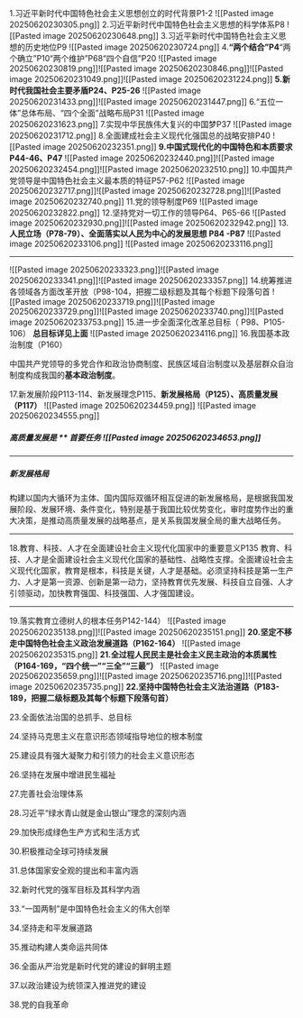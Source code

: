 1.习近平新时代中国特色社会主义思想创立的时代背景P1-2
![[Pasted image 20250620230305.png]]
2.习近平新时代中国特色社会主义思想的科学体系P8
![[Pasted image 20250620230648.png]]
3.习近平新时代中国特色社会主义思想的历史地位P9
![[Pasted image 20250620230724.png]]
4.**“两个结合”P4**“两个确立”P10“两个维护”P68“四个自信”P20
![[Pasted image 20250620230819.png]]![[Pasted image 20250620230846.png]]![[Pasted image 20250620231049.png]]![[Pasted image 20250620231224.png]]
**5.新时代我国社会主要矛盾P24、P25-26**
![[Pasted image 20250620231433.png]]![[Pasted image 20250620231447.png]]
6.“五位一体”总体布局、“四个全面”战略布局P31
![[Pasted image 20250620231623.png]]
7.实现中华民族伟大复兴的中国梦P37
![[Pasted image 20250620231712.png]]
8.全面建成社会主义现代化强国总的战略安排P40
![[Pasted image 20250620232351.png]]
**9.中国式现代化的中国特色和本质要求P44-46、P47**
![[Pasted image 20250620232440.png]]![[Pasted image 20250620232454.png]]![[Pasted image 20250620232510.png]]
10.中国共产党领导是中国特色社会主义最本质的特征P57-P62
![[Pasted image 20250620232717.png]]![[Pasted image 20250620232728.png]]![[Pasted image 20250620232740.png]]
11.党的领导制度P69
![[Pasted image 20250620232822.png]]
12.坚持党对一切工作的领导P64、P65-66
![[Pasted image 20250620232930.png]]![[Pasted image 20250620232942.png]]
13.**人民立场（P78-79）、全面落实以人民为中心的发展思想 P84 -P87**
![[Pasted image 20250620233106.png]] ![[Pasted image 20250620233116.png]]

---
![[Pasted image 20250620233323.png]]![[Pasted image 20250620233341.png]]![[Pasted image 20250620233357.png]]
14.统筹推进各领域各方面改革开放（P98-104，把握二级标题及其每个标题下段落句首
![[Pasted image 20250620233719.png]]![[Pasted image 20250620233729.png]]![[Pasted image 20250620233740.png]]![[Pasted image 20250620233753.png]]
15.进一步全面深化改革总目标（ P98、P105-106）
**总目标详见上面**
![[Pasted image 20250620234116.png]]
16.我国基本政治制度（P160）

中国共产党领导的多党合作和政治协商制度、民族区域自治制度以及基层群众自治制度构成我国的**基本政治制度**。

17.新发展阶段P113-114、新发展理念P115、**新发展格局（P125）、高质量发展（P117）**
![[Pasted image 20250620234459.png]] ![[Pasted image 20250620234555.png]] 
##### 高质量发展是 ** 首要任务 ![[Pasted image 20250620234653.png]]

---
##### 新发展格局
构建以国内大循环为主体、国内国际双循环相互促进的新发展格局，是根据我国发展阶段、发展环境、条件变化，特别是基于我国比较优势变化，审时度势作出的重大决策，是推动高质量发展的战略基点，是关系我国发展全局的重大战略任务。

---

18.教育、科技、人才在全面建设社会主义现代化国家中的重要意义P135
教育、科技、人才是全面建设社会主义现代化国家的基础性、战略性支撑。全面建设社会主义现代化国家，教育是根本，科技是关键，人才是基础。必须坚持科技是第一生产力、人才是第一资源、创新是第一动力，坚持教育优先发展、科技自立自强、人才引领驱动，加快教育强国、科技强国、人才强国建设。

---
19.落实教育立德树人的根本任务P142-144）
![[Pasted image 20250620235138.png]]![[Pasted image 20250620235151.png]]
**20.坚定不移走中国特色社会主义政治发展道路（P162-164）**
![[Pasted image 20250620235315.png]]
**21.全过程人民民主是社会主义民主政治的本质属性（P164-169，“四个统一”“三全”“三最”）**
![[Pasted image 20250620235659.png]]![[Pasted image 20250620235716.png]]![[Pasted image 20250620235735.png]]
**22.坚持中国特色社会主义法治道路（P183-189，把握二级标题及其每个标题下段落句首）**

23.全面依法治国的总抓手、总目标

24.坚持马克思主义在意识形态领域指导地位的根本制度

25.建设具有强大凝聚力和引领力的社会主义意识形态

26.坚持在发展中增进民生福祉

27.完善社会治理体系

28.习近平“绿水青山就是金山银山”理念的深刻内涵

29.加快形成绿色生产方式和生活方式

30.积极推动全球可持续发展

31.总体国家安全观的提出和丰富内涵

32.新时代党的强军目标及其科学内涵

33.“一国两制”是中国特色社会主义的伟大创举

34.坚持走和平发展道路

35.推动构建人类命运共同体

36.全面从严治党是新时代党的建设的鲜明主题

37.以政治建设为统领深入推进党的建设

38.党的自我革命